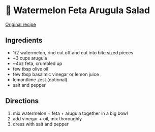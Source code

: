 # 🍉 Watermelon Feta Arugula Salad

[Original
recipe](https://www.seriouseats.com/recipes/2016/06/watermelon-feta-mint-salad-recipe.html)

## Ingredients

- 1/2 watermelon, rind cut off and cut into bite sized pieces
- ~3 cups arugula
- ~4oz feta, crumbled up
- few tbsp olive oil
- few tbsp basalmic vinegar or lemon juice
- lemon/lime zest (optional)
- salt and pepper

## Directions

1. mix watermelon + feta + arugula together in a big bowl
2. add vinegar + oil, mix thoroughly
3. dress with salt and pepper
